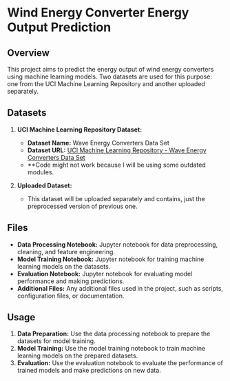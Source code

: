 # Wind Energy Converter Energy Output Prediction

## Overview
This project aims to predict the energy output of wind energy converters using machine learning models. Two datasets are used for this purpose: one from the UCI Machine Learning Repository and another uploaded separately.

## Datasets
1. **UCI Machine Learning Repository Dataset:**  
   - **Dataset Name:** Wave Energy Converters Data Set  
   - **Dataset URL:** [UCI Machine Learning Repository - Wave Energy Converters Data Set](https://archive.ics.uci.edu/dataset/494/wave+energy+converters)
   - **Code might not work because I will be using some outdated modules.

2. **Uploaded Dataset:**  
   - This dataset will be uploaded separately and contains, just the preprocessed version of previous one.

## Files
- **Data Processing Notebook:** Jupyter notebook for data preprocessing, cleaning, and feature engineering.
- **Model Training Notebook:** Jupyter notebook for training machine learning models on the datasets.
- **Evaluation Notebook:** Jupyter notebook for evaluating model performance and making predictions.
- **Additional Files:** Any additional files used in the project, such as scripts, configuration files, or documentation.

## Usage
1. **Data Preparation:** Use the data processing notebook to prepare the datasets for model training.
2. **Model Training:** Use the model training notebook to train machine learning models on the prepared datasets.
3. **Evaluation:** Use the evaluation notebook to evaluate the performance of trained models and make predictions on new data.

